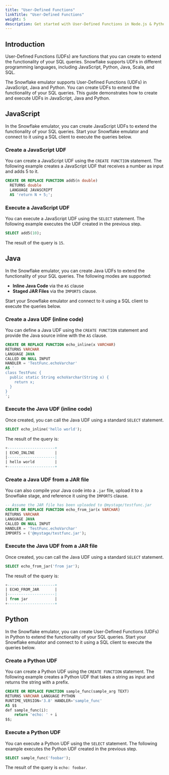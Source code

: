 ```yaml
---
title: "User-Defined Functions"
linkTitle: "User-Defined Functions"
weight: 5
description: Get started with User-Defined Functions in Node.js & Python with LocalStack for Snowflake
---
```


## Introduction

User-Defined Functions (UDFs) are functions that you can create to extend the functionality of your SQL queries. Snowflake supports UDFs in different programming languages, including JavaScript, Python, Java, Scala, and SQL.

The Snowflake emulator supports User-Defined Functions (UDFs) in JavaScript, Java and Python. You can create UDFs to extend the functionality of your SQL queries. This guide demonstrates how to create and execute UDFs in JavaScript, Java and Python.

## JavaScript

In the Snowflake emulator, you can create JavaScript UDFs to extend the functionality of your SQL queries. Start your Snowflake emulator and connect to it using a SQL client to execute the queries below.

### Create a JavaScript UDF

You can create a JavaScript UDF using the `CREATE FUNCTION` statement. The following example creates a JavaScript UDF that receives a number as input and adds 5 to it.

```sql
CREATE OR REPLACE FUNCTION add5(n double)
  RETURNS double
  LANGUAGE JAVASCRIPT
  AS 'return N + 5;';
```

### Execute a JavaScript UDF

You can execute a JavaScript UDF using the `SELECT` statement. The following example executes the UDF created in the previous step.

```sql
SELECT add5(10);
```

The result of the query is `15`.

## Java

In the Snowflake emulator, you can create Java UDFs to extend the functionality of your SQL queries. The following modes are supported:

-   **Inline Java Code** via the `AS` clause
-   **Staged JAR Files** via the `IMPORTS` clause.

Start your Snowflake emulator and connect to it using a SQL client to execute the queries below.

### Create a Java UDF (inline code)

You can define a Java UDF using the `CREATE FUNCTION` statement and provide the Java source inline with the `AS` clause.

```sql
CREATE OR REPLACE FUNCTION echo_inline(x VARCHAR)
RETURNS VARCHAR
LANGUAGE JAVA
CALLED ON NULL INPUT
HANDLER = 'TestFunc.echoVarchar'
AS '
class TestFunc {
  public static String echoVarchar(String x) {
    return x;
  }
}
';
```

### Execute the Java UDF (inline code)

Once created, you can call the Java UDF using a standard `SELECT` statement.

```sql
SELECT echo_inline('hello world');
```

The result of the query is:

```sql
+---------------------+
| ECHO_INLINE         |
|---------------------|
| hello world         |
+---------------------+
```

### Create a Java UDF from a JAR file

You can also compile your Java code into a `.jar` file, upload it to a Snowflake stage, and reference it using the `IMPORTS` clause.

```sql
-- Assume the JAR file has been uploaded to @mystage/testfunc.jar
CREATE OR REPLACE FUNCTION echo_from_jar(x VARCHAR)
RETURNS VARCHAR
LANGUAGE JAVA
CALLED ON NULL INPUT
HANDLER = 'TestFunc.echoVarchar'
IMPORTS = ('@mystage/testfunc.jar');
```

### Execute the Java UDF from a JAR file

Once created, you can call the Java UDF using a standard `SELECT` statement.

```sql
SELECT echo_from_jar('from jar');
```

The result of the query is:

```sql
+---------------------+
| ECHO_FROM_JAR       |
|---------------------|
| from jar            |
+---------------------+
```

## Python

In the Snowflake emulator, you can create User-Defined Functions (UDFs) in Python to extend the functionality of your SQL queries. Start your Snowflake emulator and connect to it using a SQL client to execute the queries below.

### Create a Python UDF

You can create a Python UDF using the `CREATE FUNCTION` statement. The following example creates a Python UDF that takes a string as input and returns the string with a prefix.

```sql
CREATE OR REPLACE FUNCTION sample_func(sample_arg TEXT)
RETURNS VARCHAR LANGUAGE PYTHON
RUNTIME_VERSION='3.8' HANDLER='sample_func'
AS $$
def sample_func(i):
    return 'echo: ' + i
$$;
```

### Execute a Python UDF

You can execute a Python UDF using the `SELECT` statement. The following example executes the Python UDF created in the previous step.

```sql
SELECT sample_func('foobar');
```

The result of the query is `echo: foobar`.
